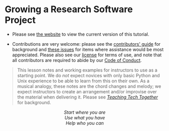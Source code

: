 # Growing a Research Software Project

-   Please see [the website][site] to view the current version of this tutorial.

-   Contributions are very welcome:
    please see the [contributors' guide][contribute] for background
    and [these issues][help_wanted] for items where assistance would be most appreciated.
    Please also see our [license][license] for terms of use,
    and note that all contributors are required to abide by our [Code of Conduct][conduct].

> This lesson notes and working examples for instructors to use as a starting point.
> We do *not* expect novices with only basic Python and Unix experience
> to be able to learn from this on their own.
> As a musical analogy,
> these notes are the chord changes and melody;
> we expect instructors to create an arrangement
> and/or improvise over the material when delivering it.
> Please see [*Teaching Tech Together*][t3] for background.

<div align="center">
  <p>
    <em>
      Start where you are
      <br/>
      Use what you have
      <br/>
      Help who you can
    </em>
  </p>
</div>

[conduct]: https://gvwilson.github.io/grsp-tutorial/conduct/
[contribute]: https://gvwilson.github.io/grsp-tutorial/contributing/
[help_wanted]: https://github.com/gvwilson/grsp-tutorial/issues?q=is%3Aissue+is%3Aopen+label%3Ahelp-wanted
[license]: https://gvwilson.github.io/grsp-tutorial/license/
[site]: https://gvwilson.github.io/grsp-tutorial/
[t3]: https://teachtogether.tech/
